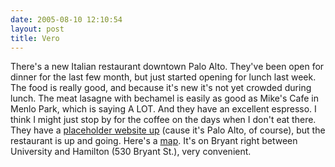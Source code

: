 ```yaml
---
date: 2005-08-10 12:10:54
layout: post
title: Vero
---
```


There's a new Italian restaurant downtown Palo Alto.  They've been open for dinner for the last few month, but just started opening for lunch last week. The food is really good, and because it's new it's not yet crowded during lunch. The meat lasagne with bechamel is easily as good as Mike's Cafe in Menlo Park, which is saying A LOT. And they have an excellent espresso.  I think I might just stop by for the coffee on the days when I don't eat there. They have a [placeholder website up](http://www.veroristorante.com/) (cause it's Palo Alto, of course), but the restaurant is up and going. Here's a [map](http://www.mapquest.com/maps/map.adp?searchtype=address&country=US&addtohistory=&searchtab=home&address=530+Bryant+st&city=palo+alto&state=ca&zipcode=). It's on Bryant right between University and Hamilton (530 Bryant St.), very convenient.
